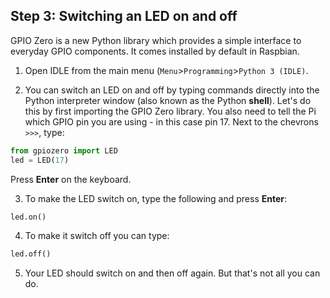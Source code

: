 ## Step 3: Switching an LED on and off

GPIO Zero is a new Python library which provides a simple interface to everyday GPIO components. It comes installed by default in Raspbian.

1. Open IDLE from the main menu (`Menu`>`Programming`>`Python 3 (IDLE)`.

2. You can switch an LED on and off by typing commands directly into the Python interpreter window (also known as the Python **shell**). Let's do this by first importing the GPIO Zero library. You also need to tell the Pi which GPIO pin you are using - in this case pin 17. Next to the chevrons `>>>`, type:

~~~ python
from gpiozero import LED
led = LED(17)
~~~

Press **Enter** on the keyboard.

3. To make the LED switch on, type the following and press **Enter**:

~~~ python
led.on()
~~~

4. To make it switch off you can type:

~~~ python
led.off()
~~~

5. Your LED should switch on and then off again. But that's not all you can do.
